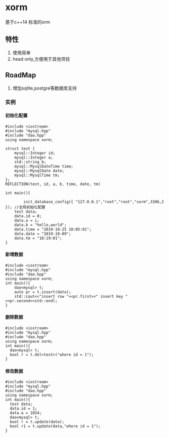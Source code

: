 # xorm
基于c++14 标准的orm  

## 特性  

1. 使用简单  
2. head only,方便用于其他项目  

## RoadMap  
1. 增加sqlite,postgre等数据库支持  


### 实例  
#### 初始化配置
````
#include <iostream>
#include "mysql.hpp"
#include "dao.hpp"
using namespace xorm;

struct test {
	mysql::Integer id;
	mysql::Integer a;
	std::string b;
	mysql::MysqlDateTime time;
	mysql::MysqlDate date;
	mysql::MysqlTime tm;
};
REFLECTION(test, id, a, b, time, date, tm)

int main(){

        init_database_config({ "127.0.0.1","root","root","xorm",3306,2 }); //全局初始化配置
	test data;
	data.id = 0;
	data.a = i;
	data.b = "hello,world";
	data.time = "2019-10-25 18:05:01";
	data.date = "2019-10-09";
	data.tm = "18:19:01";
}
````
####  新增数据
````
#include <iostream>
#include "mysql.hpp"
#include "dao.hpp"
using namespace xorm;
int main(){
	dao<mysql> t;
	auto pr = t.insert(data);
	std::cout<<"insert row "<<pr.first<<" insert key "<<pr.second<<std::endl;
}
````

####   删除数据
````
#include <iostream>
#include "mysql.hpp"
#include "dao.hpp"
using namespace xorm;
int main(){
  dao<mysql> t;
  bool r = t.del<test>("where id = 1");
}
````

####   修改数据
````
#include <iostream>
#include "mysql.hpp"
#include "dao.hpp"
using namespace xorm;
int main(){
  test data;
  data.id = 1;
  data.a = 1024;
  dao<mysql> t;
  bool r = t.update(data);
  bool r1 = t.update(data,"where id = 1");
}
````
